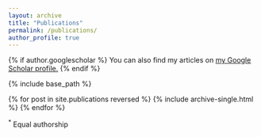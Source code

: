 ```yaml
---
layout: archive
title: "Publications"
permalink: /publications/
author_profile: true
---
```


{% if author.googlescholar %}
  You can also find my articles on <u><a href="{{author.googlescholar}}">my Google Scholar profile</a>.</u>
{% endif %}

{% include base_path %}

{% for post in site.publications reversed %}
  {% include archive-single.html %}
{% endfor %}

<script src="https://ajax.googleapis.com/ajax/libs/jquery/3.5.1/jquery.min.js"></script>

<script>
    console.log('v2')
     $(document).ready(function(){
         $('#show').click(function() {
             console.log('a')
           $('#description').toggle("slide");
         });
     });
</script>

<sup>*</sup> Equal authorship